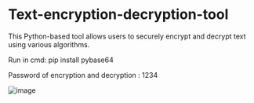 # Text-encryption-decryption-tool
This Python-based tool allows users to securely encrypt and decrypt text using various algorithms.



Run in cmd:
pip install pybase64

Password of encryption and decryption : 1234

![image](https://github.com/janithScript/Text-encryption-decryption-tool/assets/127806197/12f5e64e-573d-4d31-ae21-48829b397959)
